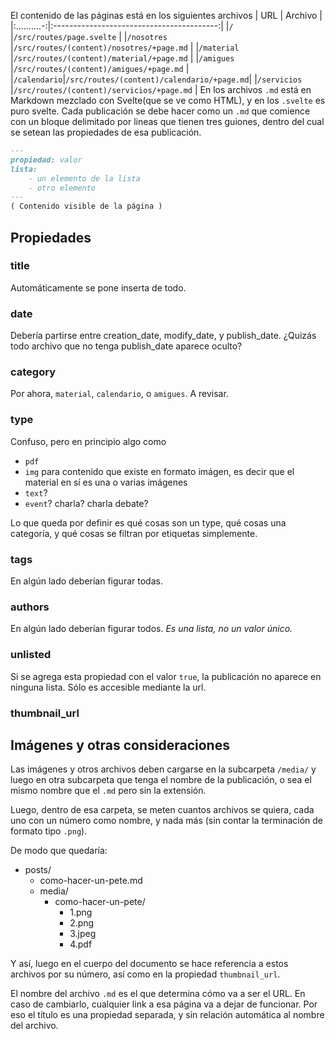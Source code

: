 El contenido de las páginas está en los siguientes archivos
| URL         | Archivo                                   |
|:..........-:|:-----------------------------------------:|
|`/`          |`/src/routes/page.svelte`                  |
|`/nosotres`  |`/src/routes/(content)/nosotres/+page.md`  |
|`/material`  |`/src/routes/(content)/material/+page.md`  |
|`/amigues`   |`/src/routes/(content)/amigues/+page.md`   |
|`/calendario`|`/src/routes/(content)/calendario/+page.md`|
|`/servicios` |`/src/routes/(content)/servicios/+page.md` |
En los archivos `.md` está en Markdown mezclado con Svelte(que se ve como HTML), y en los `.svelte` es puro svelte.
Cada publicación se debe hacer como un `.md` que comience con un bloque delimitado por lineas que tienen tres guiones, dentro del cual se setean las propiedades de esa publicación.

```md
---
propiedad: valor
lista:
    - un elemento de la lista
    - otro elemento
---
( Contenido visible de la página )
```

## Propiedades
### title
Automáticamente se pone inserta de todo.
### date
Debería partirse entre creation_date, modify_date, y publish_date.
¿Quizás todo archivo que no tenga publish_date aparece oculto?
### category
Por ahora, `material`, `calendario`, o `amigues`. A revisar.
### type
Confuso, pero en principio algo como 

- `pdf`
- `img`
  para contenido que existe en formato imágen, es decir que el material en sí es una o varias imágenes
- `text`?
- `event`? charla? charla debate?

Lo que queda por definir es qué cosas son un type, qué cosas una categoría, y qué cosas se filtran por etiquetas simplemente.
### tags
En algún lado deberían figurar todas.
### authors
En algún lado deberían figurar todos. *Es una lista, no un valor único.*
### unlisted
Si se agrega esta propiedad con el valor `true`, la publicación no aparece en ninguna lista. Sólo es accesible mediante la url.
### thumbnail_url
## Imágenes y otras consideraciones

Las imágenes y otros archivos deben cargarse en la subcarpeta `/media/` y luego en otra subcarpeta que tenga el nombre de la publicación, o sea el mismo nombre que el `.md` pero sin la extensión.

Luego, dentro de esa carpeta, se meten cuantos archivos se quiera, cada uno con un número como nombre, y nada más (sin contar la terminación de formato tipo `.png`).

De modo que quedaría:

- posts/
  - como-hacer-un-pete.md
  - media/
    - como-hacer-un-pete/
      - 1.png
      - 2.png
      - 3.jpeg
      - 4.pdf

Y así, luego en el cuerpo del documento se hace referencia a estos archivos por su número, así como en la propiedad `thumbnail_url`.

El nombre del archivo `.md` es el que determina cómo va a ser el URL. En caso de cambiarlo, cualquier link a esa página va a dejar de funcionar. Por eso el título es una propiedad separada, y sin relación automática al nombre del archivo.
